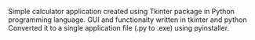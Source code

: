 Simple calculator application created using Tkinter package in Python programming language. 
GUI and functionaity written in tkinter and python
Converted it to a single application file (.py to .exe) using pyinstaller.

